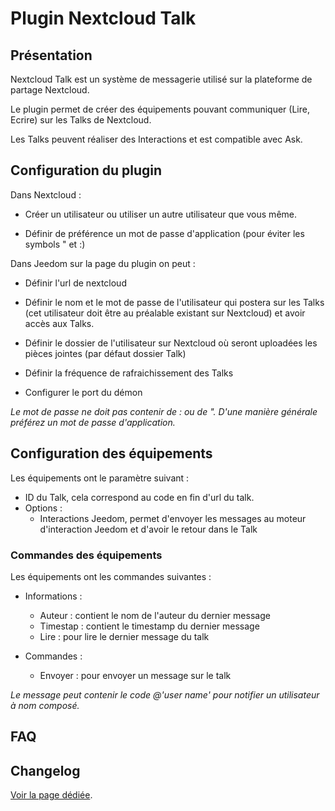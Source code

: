 # Plugin Nextcloud Talk

## Présentation

Nextcloud Talk est un système de messagerie utilisé sur la plateforme de partage Nextcloud.

Le plugin permet de créer des équipements pouvant communiquer (Lire, Ecrire) sur les Talks de Nextcloud.

Les Talks peuvent réaliser des Interactions et est compatible avec Ask.

## Configuration du plugin

Dans Nextcloud :

  * Créer un utilisateur ou utiliser un autre utilisateur que vous même.

  * Définir de préférence un mot de passe d'application (pour éviter les symbols " et :)

Dans Jeedom sur la page du plugin on peut :

  * Définir l'url de nextcloud

  * Définir le nom et le mot de passe de l'utilisateur qui postera sur les Talks (cet utilisateur doit être au préalable existant sur Nextcloud) et avoir accès aux Talks.

  * Définir le dossier de l'utilisateur sur Nextcloud où seront uploadées les pièces jointes (par défaut dossier Talk)

  * Définir la fréquence de rafraichissement des Talks

  * Configurer le port du démon

_Le mot de passe ne doit pas contenir de : ou de ". D'une manière générale préférez un mot de passe d'application._

## Configuration des équipements

Les équipements ont le paramètre suivant :

  * ID du Talk, cela correspond au code en fin d'url du talk.
  * Options :
    - Interactions Jeedom, permet d'envoyer les messages au moteur d'interaction Jeedom et d'avoir le retour dans le Talk

### Commandes des équipements
Les équipements ont les commandes suivantes :

* Informations :
  - Auteur : contient le nom de l'auteur du dernier message
  - Timestap : contient le timestamp du dernier message
  - Lire : pour lire le dernier message du talk

* Commandes :
    - Envoyer : pour envoyer un message sur le talk

_Le message peut contenir le code @'user name' pour notifier un utilisateur à nom composé._

## FAQ

## Changelog

[Voir la page dédiée](changelog.md).
